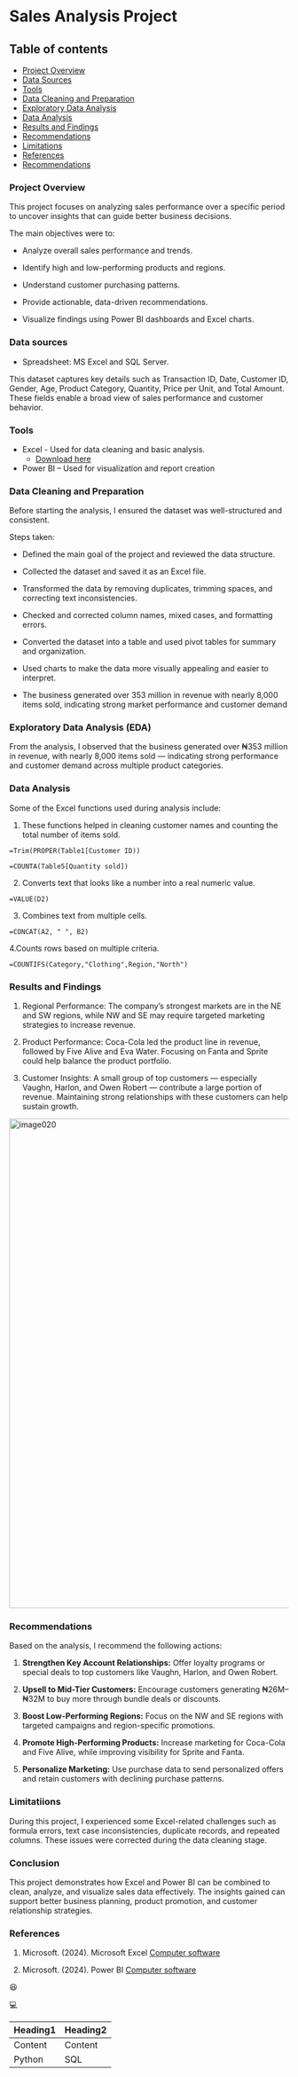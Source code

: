 # Sales Analysis Project

## Table of contents

- [Project Overview](#project-overview)
- [Data Sources](#data-sources)
- [Tools](#tools)
- [Data Cleaning and Preparation](data-cleaning-and-preparation)
- [Exploratory Data Analysis](#exploratory-data-analysis)
- [Data Analysis](#data-analysis)
- [Results and Findings](#results-and-findings)
- [Recommendations](#recommendations)
- [Limitations](#limitations)
- [References](#references)
- [Recommendations](#recommendations)

### Project Overview

This project focuses on analyzing sales performance over a specific period to uncover insights that can guide better business decisions.

The main objectives were to:

- Analyze overall sales performance and trends.

- Identify high and low-performing products and regions.

- Understand customer purchasing patterns.

- Provide actionable, data-driven recommendations.

- Visualize findings using Power BI dashboards and Excel charts.

### Data sources

- Spreadsheet: MS Excel and SQL Server.

This dataset captures key details such as Transaction ID, Date, Customer ID, Gender, Age, Product Category, Quantity, Price per Unit, and Total Amount. These fields enable a broad view of sales performance and customer behavior.

### Tools

- Excel - Used for data cleaning and basic analysis.
  - [Download here](https://microsoft.com)
- Power BI – Used for visualization and report creation

### Data Cleaning and Preparation

Before starting the analysis, I ensured the dataset was well-structured and consistent.

Steps taken:

- Defined the main goal of the project and reviewed the data structure.

- Collected the dataset and saved it as an Excel file.

- Transformed the data by removing duplicates, trimming spaces, and correcting text inconsistencies.

- Checked and corrected column names, mixed cases, and formatting errors.

- Converted the dataset into a table and used pivot tables for summary and organization.

- Used charts to make the data more visually appealing and easier to interpret.

- The business generated over 353 million in revenue with nearly 8,000 items sold, indicating strong market performance and customer demand

### Exploratory Data Analysis (EDA)

From the analysis, I observed that the business generated over ₦353 million in revenue, with nearly 8,000 items sold — indicating strong performance and customer demand across multiple product categories.

### Data Analysis

Some of the Excel functions used during analysis include:

1. These functions helped in cleaning customer names and counting the total number of items sold.
```Excel
=Trim(PROPER(Table1[Customer ID))

=COUNTA(Table5[Quantity sold])
```

2. Converts text that looks like a number into a real numeric value.
```
=VALUE(D2)
```

3. Combines text from multiple cells.
```
=CONCAT(A2, " ", B2)
```

4.Counts rows based on multiple criteria.
```
=COUNTIFS(Category,"Clothing",Region,"North")
```

### Results and Findings

1. Regional Performance:
The company’s strongest markets are in the NE and SW regions, while NW and SE may require targeted marketing strategies to increase revenue.

2. Product Performance:
Coca-Cola led the product line in revenue, followed by Five Alive and Eva Water. Focusing on Fanta and Sprite could help balance the product portfolio.

3. Customer Insights:
A small group of top customers — especially Vaughn, Harlon, and Owen Robert — contribute a large portion of revenue. Maintaining strong relationships with these customers can help sustain growth.

<img width="1120" height="883" alt="image020" src="https://github.com/user-attachments/assets/2379c7f0-5dcc-41e1-9264-47fc08745cdb" />


### Recommendations

Based on the analysis, I recommend the following actions:

1. **Strengthen Key Account Relationships:**
Offer loyalty programs or special deals to top customers like Vaughn, Harlon, and Owen Robert.

2. **Upsell to Mid-Tier Customers:**
Encourage customers generating ₦26M–₦32M to buy more through bundle deals or discounts.

3. **Boost Low-Performing Regions:**
Focus on the NW and SE regions with targeted campaigns and region-specific promotions.

4. **Promote High-Performing Products:**
Increase marketing for Coca-Cola and Five Alive, while improving visibility for Sprite and Fanta.

5. **Personalize Marketing:**
Use purchase data to send personalized offers and retain customers with declining purchase patterns.

### Limitatiions

During this project, I experienced some Excel-related challenges such as formula errors, text case inconsistencies, duplicate records, and repeated columns. These issues were corrected during the data cleaning stage.

### Conclusion

This project demonstrates how Excel and Power BI can be combined to clean, analyze, and visualize sales data effectively. The insights gained can support better business planning, product promotion, and customer relationship strategies.

 ### References

1. Microsoft. (2024). Microsoft Excel [Computer software](https://microsoft.com)

2. Microsoft. (2024). Power BI [Computer software](https://powerbi.microsoft.com)


 😆
 
 💻

|Heading1|Heading2|
|--------|--------|
|Content|Content|
|Python|SQL|
